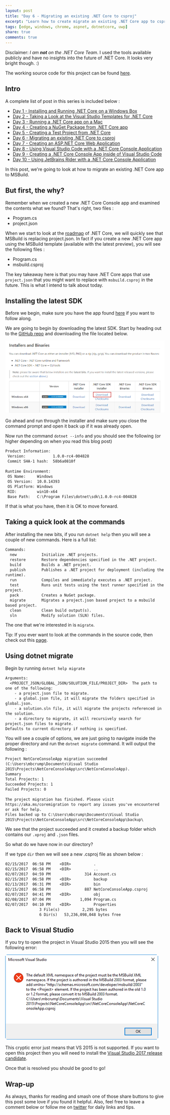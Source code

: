 ```yaml
---
layout: post
title: "Day 6 - Migrating an existing .NET Core to csproj"
excerpt: "Learn how to create migrate an existing .NET Core app to csproj"
tags: [edge, windows, chrome, aspnet, dotnetcore, uwp]
share: true
comments: true
---
```


Disclaimer: *I am **not** on the .NET Core Team*. I used the tools available publicly and have no insights into the future of .NET Core. It looks very bright though. :)

The working source code for this project can be found [here](https://github.com/mbcrump/DotNetCorePlayground). 


## Intro

A complete list of post in this series is included below :

* [Day 1 - Installing and Running .NET Core on a Windows Box](http://michaelcrump.net/getting-started-with-aspnetcore/)
* [Day 2 - Taking a Look at the Visual Studio Templates for .NET Core](http://michaelcrump.net/part2-aspnetcore/)
* [Day 3 - Running a .NET Core app on a Mac](http://michaelcrump.net/part3-aspnetcore/)
* [Day 4 - Creating a NuGet Package from .NET Core app](http://michaelcrump.net/part4-aspnetcore/)
* [Day 5 - Creating a Test Project from .NET Core](http://michaelcrump.net/part5-aspnetcore/)
* [Day 6 - Migrating an existing .NET Core to csproj](http://michaelcrump.net/part6-aspnetcore/)
* [Day 7 - Creating an ASP.NET Core Web Application](http://michaelcrump.net/part7-aspnetcore/)
* [Day 8 - Using Visual Studio Code with a .NET Core Console Application](http://michaelcrump.net/part8-aspnetcore/)
* [Day 9 - Creating a .NET Core Console App inside of Visual Studio Code](http://michaelcrump.net/part9-aspnetcore/)
* [Day 10 - Using JetBrains Rider with a .NET Core Console Application](http://michaelcrump.net/part10-aspnetcore/)

In this post, we're going to look at how to migrate an existing .NET Core app to MSBuild.

## But first, the why?

Remember when we created a new .NET Core Console app and examined the contents what we found? That's right, two files : 

* Program.cs
* project.json

When we start to look at the [roadmap](https://github.com/dotnet/core/blob/master/roadmap.md) of .NET Core, we will quickly see that MSBuild is replacing project.json. In fact if you create a new .NET Core app using the MSBuild template (available with the latest preview), you will see the following files : 

* Program.cs
* msbuild.csproj

The key takeaway here is that you may have .NET Core apps that use `project.json` that you might want to replace with `msbuild.csproj` in the future. This is what I intend to talk about today. 

## Installing the latest SDK

Before we begin, make sure you have the app found [here](https://github.com/mbcrump/DotNetCorePlayground) if you want to follow along. 

We are going to begin by downloading the latest SDK. Start by heading out to the [GitHub repo](https://github.com/dotnet/cli) and downloading the file located below.

![image](/files/installerbinarycore.png)

Go ahead and run through the installer and make sure you close the command prompt and open it back up if it was already open. 

Now run the command `dotnet --info` and you should see the following (or higher depending on when you read this blog post)

	Product Information:
	 Version:            1.0.0-rc4-004828
	 Commit SHA-1 hash:  58b6a0810f
	
	Runtime Environment:
	 OS Name:     Windows
	 OS Version:  10.0.14393
	 OS Platform: Windows
	 RID:         win10-x64
	 Base Path:   C:\Program Files\dotnet\sdk\1.0.0-rc4-004828

If that is what you have, then it is OK to move forward.  

## Taking a quick look at the commands

After installing the new bits, if you run `dotnet help` then you will see a couple of new commands. Here is a full list: 

	Commands:
	  new           Initialize .NET projects.
	  restore       Restore dependencies specified in the .NET project.
	  build         Builds a .NET project.
	  publish       Publishes a .NET project for deployment (including the runtime).
	  run           Compiles and immediately executes a .NET project.
	  test          Runs unit tests using the test runner specified in the project.
	  pack          Creates a NuGet package.
	  migrate       Migrates a project.json based project to a msbuild based project.
	  clean         Clean build output(s).
	  sln           Modify solution (SLN) files.

The one that we're interested in is `migrate`. 

Tip: If you ever want to look at the commands in the source code, then check out this [page](https://github.com/dotnet/cli/blob/2d93968a88a724ec69a3c3cfd0ad92576101cbfe/src/dotnet/Program.cs). 

## Using dotnet migrate

Begin by running `dotnet help migrate`
	
	Arguments:
	  <PROJECT_JSON/GLOBAL_JSON/SOLUTION_FILE/PROJECT_DIR>  The path to one of the following:
	    - a project.json file to migrate.
	    - a global.json file, it will migrate the folders specified in global.json.
	    - a solution.sln file, it will migrate the projects referenced in the solution.
	    - a directory to migrate, it will recursively search for project.json files to migrate.
	Defaults to current directory if nothing is specified.

You will see a couple of options, we are just going to navigate inside the proper directory and run the `dotnet migrate` command. It will output the following : 

	Project NetCoreConsoleApp migration succeeded (C:\Users\mbcrump\Documents\Visual Studio 2015\Projects\NetCoreConsoleApp\src\NetCoreConsoleApp).
	Summary
	Total Projects: 1
	Succeeded Projects: 1
	Failed Projects: 0
	
	The project migration has finished. Please visit https://aka.ms/coremigration to report any issues you've encountered or ask for help.
	Files backed up to C:\Users\mbcrump\Documents\Visual Studio 2015\Projects\NetCoreConsoleApp\src\NetCoreConsoleApp\backup\

We see that the project succeeded and it created a backup folder which contains our `.xproj` and `.json` files. 

So what do we have now in our directory? 

If we type `dir` then we will see a new .csproj file as shown below : 

	02/15/2017  06:58 PM    <DIR>          .
	02/15/2017  06:58 PM    <DIR>          ..
	02/07/2017  04:59 PM               314 Account.cs
	02/15/2017  06:58 PM    <DIR>          backup
	02/13/2017  06:31 PM    <DIR>          bin
	02/15/2017  06:58 PM               887 NetCoreConsoleApp.csproj
	02/07/2017  04:41 PM    <DIR>          obj
	02/08/2017  07:04 PM             1,094 Program.cs
	02/07/2017  04:10 PM    <DIR>          Properties
	               3 File(s)          2,295 bytes
	               6 Dir(s)   53,236,098,048 bytes free

## Back to Visual Studio

If you try to open the project in Visual Studio 2015 then you will see the following error:

![image](/files/errordotnetcorevs.png)

This cryptic error just means that VS 2015 is not supported. If you want to open this project then you will need to install the [Visual Studio 2017 release candidate](https://www.visualstudio.com/). 

Once that is resolved you should be good to go! 

## Wrap-up

As always, thanks for reading and smash one of those share buttons to give this post some love if you found it helpful. Also, feel free to leave a comment below or follow me on [twitter](http://twitter.com/mbcrump) for daily links and tips. 